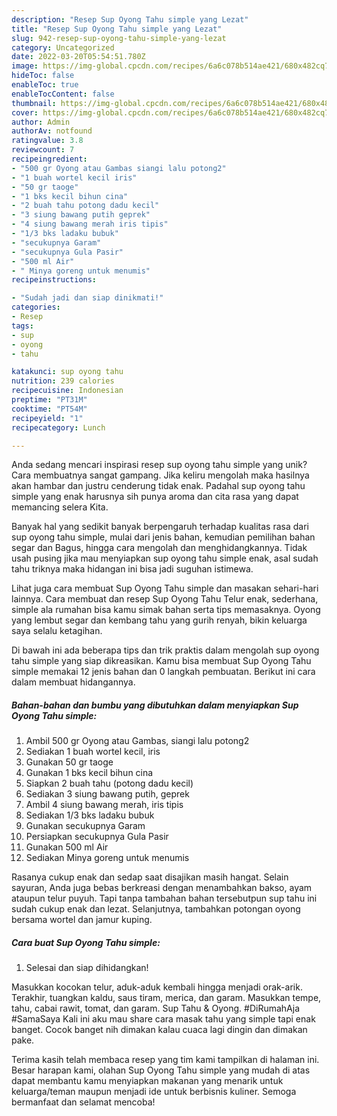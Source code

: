 ```yaml
---
description: "Resep Sup Oyong Tahu simple yang Lezat"
title: "Resep Sup Oyong Tahu simple yang Lezat"
slug: 942-resep-sup-oyong-tahu-simple-yang-lezat
category: Uncategorized
date: 2022-03-20T05:54:51.780Z
image: https://img-global.cpcdn.com/recipes/6a6c078b514ae421/680x482cq70/sup-oyong-tahu-simple-foto-resep-utama.jpg
hideToc: false
enableToc: true
enableTocContent: false
thumbnail: https://img-global.cpcdn.com/recipes/6a6c078b514ae421/680x482cq70/sup-oyong-tahu-simple-foto-resep-utama.jpg
cover: https://img-global.cpcdn.com/recipes/6a6c078b514ae421/680x482cq70/sup-oyong-tahu-simple-foto-resep-utama.jpg
author: Admin
authorAv: notfound
ratingvalue: 3.8
reviewcount: 7
recipeingredient:
- "500 gr Oyong atau Gambas siangi lalu potong2"
- "1 buah wortel kecil iris"
- "50 gr taoge"
- "1 bks kecil bihun cina"
- "2 buah tahu potong dadu kecil"
- "3 siung bawang putih geprek"
- "4 siung bawang merah iris tipis"
- "1/3 bks ladaku bubuk"
- "secukupnya Garam"
- "secukupnya Gula Pasir"
- "500 ml Air"
- " Minya goreng untuk menumis"
recipeinstructions:

- "Sudah jadi dan siap dinikmati!"
categories:
- Resep
tags:
- sup
- oyong
- tahu

katakunci: sup oyong tahu 
nutrition: 239 calories
recipecuisine: Indonesian
preptime: "PT31M"
cooktime: "PT54M"
recipeyield: "1"
recipecategory: Lunch

---
```





Anda sedang mencari inspirasi resep sup oyong tahu simple yang unik? Cara membuatnya sangat gampang. Jika keliru mengolah maka hasilnya akan hambar dan justru cenderung tidak enak. Padahal sup oyong tahu simple yang enak harusnya sih punya aroma dan cita rasa yang dapat memancing selera Kita.





Banyak hal yang sedikit banyak berpengaruh terhadap kualitas rasa dari sup oyong tahu simple, mulai dari jenis bahan, kemudian pemilihan bahan segar dan Bagus, hingga cara mengolah dan menghidangkannya. Tidak usah pusing jika mau menyiapkan sup oyong tahu simple enak,      asal sudah tahu triknya maka hidangan ini bisa jadi suguhan istimewa.














Lihat juga cara membuat Sup Oyong Tahu simple dan masakan sehari-hari lainnya. Cara membuat dan resep Sup Oyong Tahu Telur enak, sederhana, simple ala rumahan bisa kamu simak bahan serta tips memasaknya. Oyong yang lembut segar dan kembang tahu yang gurih renyah, bikin keluarga saya selalu ketagihan.






Di bawah ini ada beberapa tips dan trik praktis dalam mengolah sup oyong tahu simple yang siap dikreasikan. Kamu bisa membuat Sup Oyong Tahu simple memakai 12 jenis bahan dan 0 langkah pembuatan. Berikut ini cara dalam membuat hidangannya.

<!--inarticleads1-->

##### Bahan-bahan dan bumbu yang dibutuhkan dalam menyiapkan Sup Oyong Tahu simple:

1. Ambil 500 gr Oyong atau Gambas, siangi lalu potong2
1. Sediakan 1 buah wortel kecil, iris
1. Gunakan 50 gr taoge
1. Gunakan 1 bks kecil bihun cina
1. Siapkan 2 buah tahu (potong dadu kecil)
1. Sediakan 3 siung bawang putih, geprek
1. Ambil 4 siung bawang merah, iris tipis
1. Sediakan 1/3 bks ladaku bubuk
1. Gunakan secukupnya Garam
1. Persiapkan secukupnya Gula Pasir
1. Gunakan 500 ml Air
1. Sediakan  Minya goreng untuk menumis


Rasanya cukup enak dan sedap saat disajikan masih hangat. Selain sayuran, Anda juga bebas berkreasi dengan menambahkan bakso, ayam ataupun telur puyuh. Tapi tanpa tambahan bahan tersebutpun sup tahu ini sudah cukup enak dan lezat. Selanjutnya, tambahkan potongan oyong bersama wortel dan jamur kuping. 

<!--inarticleads2-->

##### Cara buat Sup Oyong Tahu simple:


1. Selesai dan siap dihidangkan!

Masukkan kocokan telur, aduk-aduk kembali hingga menjadi orak-arik. Terakhir, tuangkan kaldu, saus tiram, merica, dan garam. Masukkan tempe, tahu, cabai rawit, tomat, dan garam. Sup Tahu &amp; Oyong. #DiRumahAja #SamaSaya Kali ini aku mau share cara masak tahu yang simple tapi enak banget. Cocok banget nih dimakan kalau cuaca lagi dingin dan dimakan pake. 

Terima kasih telah membaca resep yang tim kami tampilkan di halaman ini. Besar harapan kami, olahan Sup Oyong Tahu simple yang mudah di atas dapat membantu kamu menyiapkan makanan yang menarik untuk keluarga/teman maupun menjadi ide untuk berbisnis kuliner. Semoga bermanfaat dan selamat mencoba!

